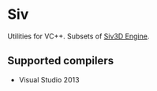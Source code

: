 ﻿Siv
===

Utilities for VC++. Subsets of [Siv3D Engine](http://play-siv3d.hateblo.jp/).

Supported compilers
----------------------------------------

- Visual Studio 2013

